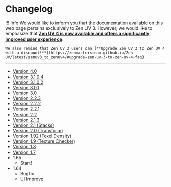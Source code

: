 # Changelog

!!! Info
    We would like to inform you that the documentation available on this web page pertains exclusively to Zen UV 3. However, we would like to emphasize that [**Zen UV 4 is now available and offers a significantly improved user experience**](https://zenmastersteam.github.io/Zen-UV/latest/).

    We also remind that Zen UV 3 users can [**Upgrade Zen UV 3 to Zen UV 4 with a discount!**](https://zenmastersteam.github.io/Zen-UV/latest/zenuv3_to_zenuv4/#upgrade-zen-uv-3-to-zen-uv-4-faq)

---
- [Version 4.0](changelg/release_note_4.0.md)
- [Version 3.1.0.4](changelg/release_note_3.1.0.4.md)
- [Version 3.1.0.2](changelg/release_note_3.1.0.2.md)
- [Version 3.0.1](changelg/release_note_3.0.1.md)
- [Version 3.0](changelg/release_note_3.0.md)
- [Version 2.2.3](changelg/release_note_2.2.3.md)
- [Version 2.2.2](changelg/release_note_2.2.2.md)
- [Version 2.2.1](changelg/release_note_2.2.1.md)
- [Version 2.2](changelg/release_note_2.2.md)
- [Version 2.1.3](changelg/release_note_2.1.3.md)
- [Version 2.1 (Stacks)](changelg/release_note_2.1.md)
- [Version 2.0 (Transform)](changelg/release_note_2.0.md)
- [Version 1.92 (Texel Density)](changelg/release_note_1.92.md)
- [Version 1.9 (Texture Checker)](changelg/release_note_1.9.md)
- [Version 1.8](changelg/release_note_1.8.md)
- [Version 1.7](changelg/release_note_1.7.md)
- 1.65
    - Start!
- 1.64
    - Bugfix
    - UI Improve